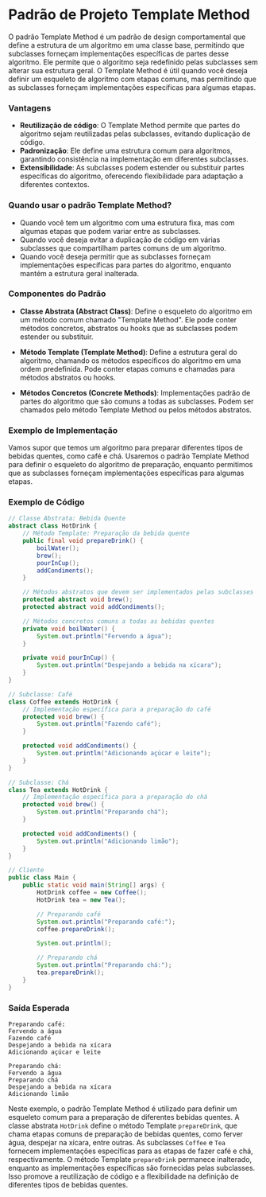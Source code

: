 # Padrão de Projeto Template Method

O padrão Template Method é um padrão de design comportamental que define a estrutura de um algoritmo em uma classe base, permitindo que subclasses forneçam implementações específicas de partes desse algoritmo. Ele permite que o algoritmo seja redefinido pelas subclasses sem alterar sua estrutura geral. O Template Method é útil quando você deseja definir um esqueleto de algoritmo com etapas comuns, mas permitindo que as subclasses forneçam implementações específicas para algumas etapas.

### Vantagens

- **Reutilização de código**: O Template Method permite que partes do algoritmo sejam reutilizadas pelas subclasses, evitando duplicação de código.
- **Padronização**: Ele define uma estrutura comum para algoritmos, garantindo consistência na implementação em diferentes subclasses.
- **Extensibilidade**: As subclasses podem estender ou substituir partes específicas do algoritmo, oferecendo flexibilidade para adaptação a diferentes contextos.

### Quando usar o padrão Template Method?

- Quando você tem um algoritmo com uma estrutura fixa, mas com algumas etapas que podem variar entre as subclasses.
- Quando você deseja evitar a duplicação de código em várias subclasses que compartilham partes comuns de um algoritmo.
- Quando você deseja permitir que as subclasses forneçam implementações específicas para partes do algoritmo, enquanto mantém a estrutura geral inalterada.

### Componentes do Padrão

- **Classe Abstrata (Abstract Class)**: Define o esqueleto do algoritmo em um método comum chamado "Template Method". Ele pode conter métodos concretos, abstratos ou hooks que as subclasses podem estender ou substituir.
  
- **Método Template (Template Method)**: Define a estrutura geral do algoritmo, chamando os métodos específicos do algoritmo em uma ordem predefinida. Pode conter etapas comuns e chamadas para métodos abstratos ou hooks.

- **Métodos Concretos (Concrete Methods)**: Implementações padrão de partes do algoritmo que são comuns a todas as subclasses. Podem ser chamados pelo método Template Method ou pelos métodos abstratos.

### Exemplo de Implementação

Vamos supor que temos um algoritmo para preparar diferentes tipos de bebidas quentes, como café e chá. Usaremos o padrão Template Method para definir o esqueleto do algoritmo de preparação, enquanto permitimos que as subclasses forneçam implementações específicas para algumas etapas.

### Exemplo de Código

```java
// Classe Abstrata: Bebida Quente
abstract class HotDrink {
    // Método Template: Preparação da bebida quente
    public final void prepareDrink() {
        boilWater();
        brew();
        pourInCup();
        addCondiments();
    }

    // Métodos abstratos que devem ser implementados pelas subclasses
    protected abstract void brew();
    protected abstract void addCondiments();

    // Métodos concretos comuns a todas as bebidas quentes
    private void boilWater() {
        System.out.println("Fervendo a água");
    }

    private void pourInCup() {
        System.out.println("Despejando a bebida na xícara");
    }
}

// Subclasse: Café
class Coffee extends HotDrink {
    // Implementação específica para a preparação do café
    protected void brew() {
        System.out.println("Fazendo café");
    }

    protected void addCondiments() {
        System.out.println("Adicionando açúcar e leite");
    }
}

// Subclasse: Chá
class Tea extends HotDrink {
    // Implementação específica para a preparação do chá
    protected void brew() {
        System.out.println("Preparando chá");
    }

    protected void addCondiments() {
        System.out.println("Adicionando limão");
    }
}

// Cliente
public class Main {
    public static void main(String[] args) {
        HotDrink coffee = new Coffee();
        HotDrink tea = new Tea();

        // Preparando café
        System.out.println("Preparando café:");
        coffee.prepareDrink();

        System.out.println();

        // Preparando chá
        System.out.println("Preparando chá:");
        tea.prepareDrink();
    }
}
```

### Saída Esperada

```
Preparando café:
Fervendo a água
Fazendo café
Despejando a bebida na xícara
Adicionando açúcar e leite

Preparando chá:
Fervendo a água
Preparando chá
Despejando a bebida na xícara
Adicionando limão
```

Neste exemplo, o padrão Template Method é utilizado para definir um esqueleto comum para a preparação de diferentes bebidas quentes. A classe abstrata `HotDrink` define o método Template `prepareDrink`, que chama etapas comuns de preparação de bebidas quentes, como ferver água, despejar na xícara, entre outras. As subclasses `Coffee` e `Tea` fornecem implementações específicas para as etapas de fazer café e chá, respectivamente. O método Template `prepareDrink` permanece inalterado, enquanto as implementações específicas são fornecidas pelas subclasses. Isso promove a reutilização de código e a flexibilidade na definição de diferentes tipos de bebidas quentes.